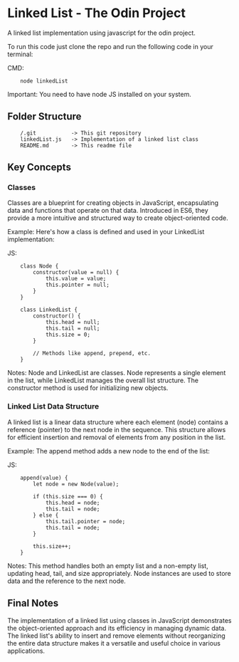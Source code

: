 # Linked List - The Odin Project

A linked list implementation using javascript for the odin project.

To run this code just clone the repo and run the following code in your terminal:

CMD:

```
    node linkedList
```

Important: You need to have node JS installed on your system.

## Folder Structure

```
    /.git           -> This git repository
    linkedList.js   -> Implementation of a linked list class
    README.md       -> This readme file
```

## Key Concepts

### Classes

Classes are a blueprint for creating objects in JavaScript, encapsulating data and functions that operate on that data. Introduced in ES6, they provide a more intuitive and structured way to create object-oriented code.

Example:
Here's how a class is defined and used in your LinkedList implementation:

JS:

```
    class Node {
        constructor(value = null) {
            this.value = value;
            this.pointer = null;
        }
    }

    class LinkedList {
        constructor() {
            this.head = null;
            this.tail = null;
            this.size = 0;
        }

        // Methods like append, prepend, etc.
    }
```

Notes:
Node and LinkedList are classes. Node represents a single element in the list, while LinkedList manages the overall list structure.
The constructor method is used for initializing new objects.

### Linked List Data Structure

A linked list is a linear data structure where each element (node) contains a reference (pointer) to the next node in the sequence. This structure allows for efficient insertion and removal of elements from any position in the list.

Example:
The append method adds a new node to the end of the list:

JS:

```
    append(value) {
        let node = new Node(value);

        if (this.size === 0) {
            this.head = node;
            this.tail = node;
        } else {
            this.tail.pointer = node;
            this.tail = node;
        }

        this.size++;
    }
```

Notes:
This method handles both an empty list and a non-empty list, updating head, tail, and size appropriately.
Node instances are used to store data and the reference to the next node.

## Final Notes

The implementation of a linked list using classes in JavaScript demonstrates the object-oriented approach and its efficiency in managing dynamic data. The linked list's ability to insert and remove elements without reorganizing the entire data structure makes it a versatile and useful choice in various applications.
